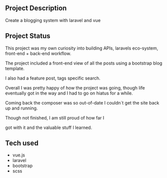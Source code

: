 ## Project Description 

Create a blogging system with laravel and vue 

## Project Status

This project was my own curiosity into building APIs, laravels eco-system,
front-end + back-end workflow.

The project included a front-end view of all the posts using
a bootstrap blog template.

I also had a feature post, tags specific search.

Overall I was pretty happy of how the project was going,
though life eventually got in the way and I had to go on hiatus for a while.

Coming back the composer was so out-of-date I couldn´t get the site 
back up and running.

Though not finished, I am still proud of how far I 

got with it and the valuable stuff I learned.

## Tech used 

- vue.js 
- laravel 
- bootstrap 
- scss
